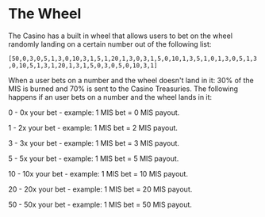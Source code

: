 # The Wheel

The Casino has a built in wheel that allows users to bet on the wheel randomly landing on a certain number out of the following list:

`[50,0,3,0,5,1,3,0,10,3,1,5,1,20,1,3,0,3,1,5,0,10,1,3,5,1,0,1,3,0,5,1,3,0,10,5,1,3,1,20,1,3,1,5,0,3,0,5,0,10,3,1]`

When a user bets on a number and the wheel doesn't land in it: 30% of the MIS is burned and 70% is sent to the Casino Treasuries. The following happens if an user bets on a number and the wheel lands in it:

0 - 0x your bet - example: 1 MIS bet = 0 MIS payout.

1 - 2x your bet - example: 1 MIS bet = 2 MIS payout.

3 - 3x your bet - example: 1 MIS bet = 3 MIS payout.

5 - 5x your bet - example: 1 MIS bet = 5 MIS payout.

10 - 10x your bet - example: 1 MIS bet = 10 MIS payout.

20 - 20x your bet - example: 1 MIS bet = 20 MIS payout.

50 - 50x your bet - example: 1 MIS bet = 50 MIS payout.
